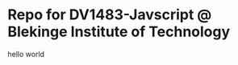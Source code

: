 Repo for DV1483-Javscript @ Blekinge Institute of Technology
================================================
hello world
